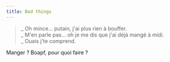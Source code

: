 ```yaml
---
title: Bad things
---
```


> _ Oh mince... putain, j'ai plus rien à bouffer.  
_ M'en parle pas... oh je me dis que j'ai déjà mangé à midi.  
_ Ouais j'te comprend.

Manger ? Boapf, pour quoi faire ?

